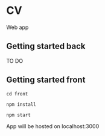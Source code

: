 # CV
Web app

## Getting started back

TO DO

## Getting started front

```shell
cd front

npm install

npm start

```

App will be hosted on localhost:3000
